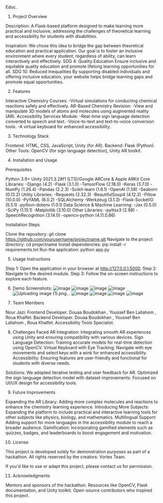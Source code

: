 Educ.

1. Project Overview

Description:
A Flask-based platform designed to make learning more practical and inclusive, addressing the challenges of theoretical learning and accessibility for students with disabilities.

Inspiration:
We chose this idea to bridge the gap between theoretical education and practical application. Our goal is to foster an inclusive environment where every student, regardless of ability, can learn interactively and effectively.
SDG 4: Quality Education 
Ensure inclusive and equitable quality education and promote lifelong learning opportunities for all.
SDG 10: Reduced Inequalities
By supporting disabled individuals and offering inclusive education, your website helps bridge learning gaps and promote equal opportunities.


2. Features

Interactive Chemistry Courses: 
    -Virtual simulations for conducting chemical reactions safely and effectively.
AR-Based Chemistry Revision: 
    -View and manipulate 3D models of atoms and molecules using augmented reality (AR).
Accessibility Services Module:
    -Real-time sign language detection converted to speech and text.
    -Voice-to-text and text-to-voice conversion tools.
    -A virtual keyboard for enhanced accessibility.

3. Technology Stack

Frontend: HTML, CSS, JavaScript, Unity (for AR).
Backend: Flask (Python).
Other Tools: OpenCV (for sign language detection), Unity AR toolkit.

4. Installation and Usage

Prerequisites

Python 3.9+
Unity 2021.3.28f1 (LTS)/Google ARCore & Apple ARKit
Core Libraries:
    -Django (4.2)
    -Flask (3.1.0)
    -TensorFlow (2.18.0)
    -Keras (3.7.0)
    -NumPy (1.26.4)
    -Pandas (2.2.3)
    -Scikit-learn (1.6.1)
    -OpenAI (1.59)
    -Seaborn (0.13.2)
Utility Libraries:
    -Requests (2.32.3)
    -BeautifulSoup4 (4.12.3)
    -Pillow (10.0.0)
    -PyYAML (6.0.2)
    -SQLAlchemy
    -Werkzeug (3.1.3)
    -Flask-SocketIO (5.5.1)
    -python-dotenv (1.0.1)
Data Science & Machine Learning:
    -Jax (0.5.0)
    -SciPy (1.15.1)
    -Matplotlib (3.10.0)
Other Libraries:
    -pyttsx3 (2.98)
    -SpeechRecognition (3.14.0)
    -opencv-python (4.11.0.86)

Installation Steps

Clone the repository:
    git clone https://github.com/yourusername/projectname.git
Navigate to the project directory:
    cd projectname
Install dependencies:
    pip install -r requirements.txt
Run the application:
    python app.py



5. Usage Instructions

Step 1: Open the application in your browser at http://127.0.0.1:5000.
Step 2: Navigate to the desired module.
Step 3: Follow the on-screen instructions to explore each feature.




6. Demo
Screenshots:
![image](https://github.com/user-attachments/assets/7067165c-47c7-48aa-9508-581d05f0a00e)
![image](https://github.com/user-attachments/assets/f235ac58-43f0-4820-938c-46d38003f0f3)
![image](https://github.com/user-attachments/assets/58edab14-80c7-4448-91aa-85a27b5affe6)
![image](https://github.com/user-attachments/assets/95dc1f3c-49e7-4b26-aa6e-e045d91c826d)
![Uploading image (1).png…]()
![image](https://github.com/user-attachments/assets/f9f9fa8c-bbc6-467a-b079-63f425f1b2da)
![image](https://github.com/user-attachments/assets/6c86431c-4d2f-45f4-8613-bc93f2cdfa27)
![image](https://github.com/user-attachments/assets/33b0fbc6-8184-4c67-ac67-c90546cb3902)
![image](https://github.com/user-attachments/assets/a37a4f2c-a61d-4891-b29f-f2d1bd02b996)


8. Team Members

Nour Jazi: Frontend Developer.
Douaa Boudokhan , Youssef Ben Lallahom , Roua Khalfet: Backend Developer.
Douaa Boudokhan , Youssef Ben Lallahom , Roua Khalfet: Accessibility Tools Specialist.


8. Challenges Faced
AR Integration: Integrating smooth AR experiences using Unity and ensuring compatibility with various devices.
Sign Language Detection: Training accurate models for real-time detection using OpenCV.
Virtual Keyboard with Eye Tracking: Navigate with eye movements and select keys with a wink for enhanced accessibility.
Accessibility: Ensuring features are user-friendly and functional for students with diverse needs.

Solutions:
We adopted iterative testing and user feedback for AR.
Optimized the sign language detection model with dataset improvements.
Focused on UI/UX design for accessibility tools.

9. Future Improvements

Expanding the AR Library: Adding more complex molecules and reactions to enhance the chemistry learning experience.
Introducing More Subjects: Expanding the platform to include practical and interactive learning tools for other subjects like physics, biology, and mathematics.
Multilingual Support: Adding support for more languages in the accessibility module to reach a broader audience.
Gamification: Incorporating gamified elements such as quizzes, badges, and leaderboards to boost engagement and motivation.

10. License

This project is developed solely for demonstration purposes as part of a hackathon.
All rights reserved by the creators: Vortex Team.

If you'd like to use or adapt this project, please contact us for permission.

11. Acknowledgments

Mentors and sponsors of the hackathon.
Resources like OpenCV, Flask documentation, and Unity toolkit.
Open-source contributors who inspired this project.
